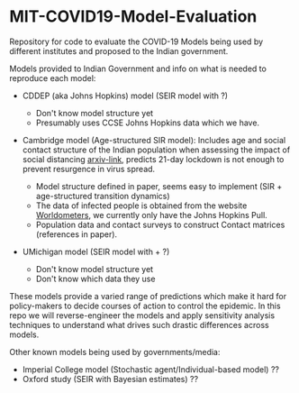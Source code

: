 # MIT-COVID19-Model-Evaluation

Repository for code to evaluate the COVID-19 Models being used by different institutes and proposed to the Indian government. 

Models provided to Indian Government and info on what is needed to reproduce each model: 
* CDDEP (aka Johns Hopkins) model (SEIR model with  ?)
  * Don't know model structure yet
  * Presumably uses CCSE Johns Hopkins data which we have.
  
* Cambridge model (Age-structured SIR model): Includes age and social contact structure of the Indian population when assessing the impact of social distancing [arxiv-link](https://arxiv.org/pdf/2003.12055.pdf), predicts 21-day lockdown is not enough to prevent resurgence in virus spread.  
  * Model structure defined in paper, seems easy to implement (SIR + age-structured transition dynamics)
  * The data of infected people is obtained from the website [Worldometers](https://www.worldometers.info/coronavirus/), we currently only have the Johns Hopkins Pull.
  * Population data and contact surveys to construct Contact matrices (references in paper).
  
* UMichigan model (SEIR model with + ?)
  * Don't know model structure yet
  * Don't know which data they use

These models provide a varied range of predictions which make it hard for policy-makers to decide courses of action to control the epidemic. In this repo we will reverse-engineer the models and apply sensitivity analysis techniques to understand what drives such drastic differences across models.


Other known models being used by governments/media:
 * Imperial College model (Stochastic agent/Individual-based model) ??
 * Oxford study (SEIR with Bayesian estimates) ??




